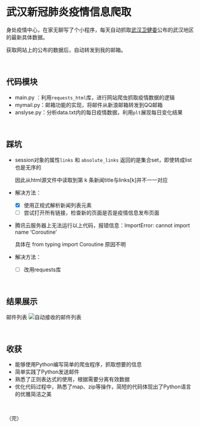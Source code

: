 # 武汉新冠肺炎疫情信息爬取

身处疫情中心，在家无聊写了个小程序，每天自动抓取[武汉卫健委](http://wjw.wuhan.gov.cn/front/web/list3rd/yes/803)公布的武汉地区的最新具体数据。

获取网站上的公布的数据后，自动转发到我的邮箱。

&nbsp;

## 代码模块

- main.py ：利用`requests_html`库，进行网站爬虫抓取疫情数据的逻辑
- mymail.py：邮箱功能的实现，将邮件从新浪邮箱转发到QQ邮箱
- anslyse.py：分析data.txt内的每日疫情数据，利用`plt`展现每日变化结果

&nbsp;

## 踩坑

- session对象的属性`links` 和 `absolute_links` 返回的是集合set，即使转成list也是无序的

  因此从html源文件中读取到第 k 条新闻title与links[k]并不一一对应

- 解决方法：

  - [x] 使用正规式解析新闻列表元素
  - [ ] 尝试打开所有链接，检查新的页面是否是疫情信息发布页面

- 腾讯云服务器上无法运行以上代码，报错信息：ImportError: cannot import name ‘Coroutine’

  具体在 from typing import Coroutine 原因不明

- 解决方法：

  - [ ] 改用requests库

&nbsp;

## 结果展示
  邮件列表
![自动接收的邮件列表](https://images.cnblogs.com/cnblogs_com/izcat/1649447/o_200311143517mails.png)



&nbsp;

## 收获

- 能够使用Python编写简单的爬虫程序，抓取想要的信息
- 简单实践了Python发送邮件
- 熟悉了正则表达式的使用，根据需要分离有效数据
- 优化代码过程中，熟悉了map、zip等操作，简短的代码体现出了Python语言的优雅简洁之美

&nbsp;

（完）
